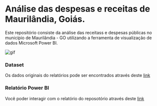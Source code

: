 # Análise das despesas e receitas de Maurilândia, Goiás.
Este repositório consiste da análise das receitass e despesas públicas no município de Maurilândia - GO utilizando a ferramenta de visualização de dados Microsoft
Power BI.


![gif](https://github.com/anacarolinatvres/analise-despesas-receitas-maurilandia/blob/master/gif/receitas_despesas_mur.gif)
### Dataset ###
Os dados originais do relatórios pode ser encontrados através deste [link](https://maurilandia.megasofttransparencia.com.br/receitas-e-despesas/despesa-sintetica) 
### Relatório Power BI ###
Você poder interagir com o relatório do reposotório através deste [link](https://app.powerbi.com/view?r=eyJrIjoiYzFjYTVhY2QtNDg2My00MWQwLWJhNGItYWQ3NWNkNmRkYWU5IiwidCI6ImY4NWYzNjgwLTUwMTMtNGE0OS04Yjc5LTA4NTQyNWRkOTVlZCJ9)

